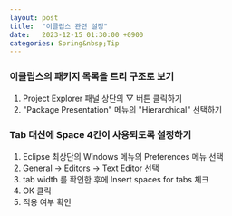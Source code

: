 ```yaml
---
layout: post
title:  "이클립스 관련 설정"
date:   2023-12-15 01:30:00 +0900
categories: Spring&nbsp;Tip
---
```


### 이클립스의 패키지 목록을 트리 구조로 보기

1. Project Explorer 패널 상단의 ▽ 버튼 클릭하기
2. "Package Presentation" 메뉴의 "Hierarchical" 선택하기

### Tab 대신에 Space 4칸이 사용되도록 설정하기

1. Eclipse 최상단의 Windows 메뉴의 Preferences 메뉴 선택
2. General → Editors → Text Editor 선택
3. tab width 를 확인한 후에  Insert spaces for tabs 체크
4. OK 클릭
5. 적용 여부 확인